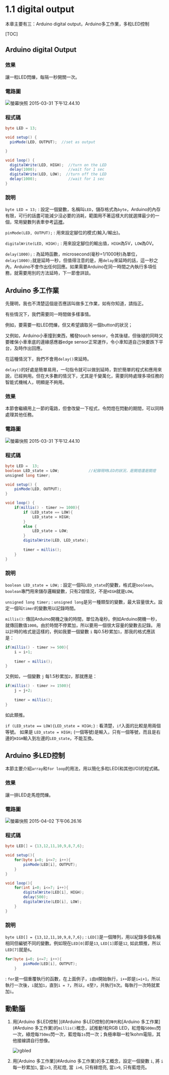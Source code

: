 # 1.1 digital output

本章主要有三：Arduino digital output，Arduino多工作業，多粒LED控制

[TOC]

## Arduino digital Output

### 效果

讓一粒LED閃爍，每隔一秒開關一次。

### 電路圖

![螢幕快照 2015-03-31 下午12.44.10](./%E8%9E%A2%E5%B9%95%E5%BF%AB%E7%85%A7%202015-03-31%20%E4%B8%8B%E5%8D%8812.44.10.png)

### 程式碼

```java
byte LED = 13;

void setup() {
  pinMode(LED, OUTPUT);  //set as output

}

void loop() {
  digitalWrite(LED, HIGH);  //turn on the LED
  delay(1000);              //wait for 1 sec
  digitalWrite(LED, LOW);  //turn off the LED
  delay(1000);              //wait for 1 sec
}
```

### 說明

`byte LED = 13;` : 設定一個變數，名稱叫`LED`，儲存格式為`byte`，Arduino的內存有限，可行的話盡可能減少沒必要的消耗，範圍用不著這樣大的就選擇最少的一個，常用變數列表牽參考[這裡](https://www.google.com/search?safe=off&sxsrf=ALeKk03djUEBjid_DBnWpJES1joxUvIKvw%3A1583907556597&ei=5IJoXvWEIuKQr7wPr8G5iA4&q=arduino+Data+Types&oq=arduino+Data+Types&gs_l=psy-ab.3..0i203l10.693.1362..1566...0.2..0.94.301.4......0....1j2..gws-wiz.......0i71j35i39j0.cljru9tpDXk&ved=0ahUKEwj1hpC645HoAhViyIsBHa9gDuEQ4dUDCAs&uact=5)。

`pinMode(LED, OUTPUT);`  : 用來設定腳位的模式(輸入/輸出)。

`digitalWrite(LED, HIGH);`  : 用來設定腳位的輸出值，`HIGH`為5V，`LOW`為0V。

`delay(1000);` : 為延時函數，microsecond(毫秒=1/1000秒)為單位，`delay(1000);`就是延時一秒，但值得注意的是，用`delay`來延時的話，這一秒之內，Arduino不會作出任何回應。如果需要Arduino在同一時間之內執行多項任務，就需要用別的方法延時，下一節會詳談。

## Arduino 多工作業

先聲明，我也不清楚這個是否應該叫做多工作業，如有你知道，請指正。

有些情況下，我們需要同一時間做多樣事情。

例如，要需要一粒LED閃爍，但又希望讀取另一個button的狀況；

又例如，Arduino小車撞到東西，觸發touch sensor，令其後褪，但後褪的同時又要確保小車車底的邊緣感應器edge sensor正常運作，令小車知道自己快要跌下平台，及時作出回應。

在這種情況下，我們不會用`delay()`來延時。

`delay()`的好處是簡單易用，一句指令就可以做到延時，對於簡單的程式和應用來說，已經夠用。但在大多數的情況下，尤其是千變萬化，需要同時處理多項任務的智能式機械人，明顯是不夠用。

### 效果

本節會繼續用上一節的電路，但會改變一下程式，令閃燈在閃動的期間，可以同時處理其他任務。

### 電路圖

![螢幕快照 2015-03-31 下午12.44.10](./%E8%9E%A2%E5%B9%95%E5%BF%AB%E7%85%A7%202015-03-31%20%E4%B8%8B%E5%8D%8812.44.10.png)

### 程式碼

```java
byte LED =  13;      
boolean LED_state = LOW;             //紀錄現時LED的狀況，是開燈還是關燈
unsigned long timer;

void setup() {
	pinMode(LED, OUTPUT);      
}

void loop()	{
	if(millis() - timer >= 1000){
	    if (LED_state == LOW){
	    	LED_state = HIGH;
	    }
	    else {
	    	LED_state = LOW;
	    }
	    digitalWrite(LED, LED_state);
	    
	    timer = millis();
	}
}
```

### 說明

`boolean LED_state = LOW;`  : 設定一個叫`LED_state`的變數，格式是`boolean`。`boolean`專門用來儲存邏輯變數，只有2個情況，不是`HIGH`就是`LOW`。

`unsigned long timer;` :  `unsigned long`是另一種類型的變數，最大容量很大。設定一個叫`timer`的變數用以記錄時間。

`millis()`: 傳回Arduino開機之後的時間，單位為毫秒。例如Arduino開機一秒，就傳回數值`1000`。由於時間不停累加，所以要用一個很大容量的變數去記錄。
用以計時的格式是這樣的，例如我要一個變數 `i` 每0.5秒累加`1`，那我的格式應該是：

```java
if(millis() - timer >= 500){    
    i = i+1;
    
	timer = millis();
}
```

又例如，一個變數 `j` 每1.5秒累加`2`，那就應是：

```java
if(millis() - timer >= 1500){    
    j = j+2;
	    
	timer = millis();
}
```

如此類推。

`if (LED_state == LOW){LED_state = HIGH;}` : 看清楚，`if`入面的比較是用兩個等號。
如果是 `LED_state = HIGH;` (一個等號)是輸入，只有一個等號，而且是右邊的`HIGH`輸入到左邊的`LED_state`，不能互換。

## Arduino 多LED控制

本節主要介紹`array`和`for loop`的用法，用以簡化多粒LED(和其他I/O)的程式碼。

### 效果

讓一排LED走馬燈閃爍。

### 電路圖

![螢幕快照 2015-04-02 下午06.26.16](./%E8%9E%A2%E5%B9%95%E5%BF%AB%E7%85%A7%202015-04-02%20%E4%B8%8B%E5%8D%8806.26.16.png)

### 程式碼

```java
byte LED[] = {13,12,11,10,9,8,7,6};

void setup(){
	for(byte i=0; i<=7; i++){
	    pinMode(LED[i], OUTPUT);
	}
}

void loop(){
	for(int i=0; i<=7; i++){
	    digitalWrite(LED[i], HIGH);
	    delay(500);
	    digitalWrite(LED[i], LOW);
	}
}
```

### 說明

`byte LED[] = {13,12,11,10,9,8,7,6};` : `LED[]`是一個陣列，用以紀錄多個名稱相同但編號不同的變數。例如現在`LED[0]`即是`13`, `LED[1]`即是`12`, 如此類推，所以`LED[7]`就是`6`。

```java
for(byte i=0; i<=7; i++){
	    pinMode(LED[i], OUTPUT);
	}
```

: `for`是一個重覆執行的函數，在上面例子，`i`由`0`開始執行，`i++`即是`i=i+1`，所以執行一次後，`i`就加`1`，直到`i = 7`，所以，`0`至`7`，共執行`8`次。每執行一次時就累加`i`。

## 動動腦

1. 用[Arduino 多LED控制 ](#Arduino 多LED控制)的`陣列`和[Arduino 多工作業](#Arduino 多工作業)的`millis()`概念，試推動1粒RGB LED，紅燈每`500ms`閃一次，綠燈每`750ms`閃一次，藍燈每`1s`閃一次；負極串聯一粒1kohm電阻，其他接線請自行想像。

	![rgbled](./rgbled.png)

2. 用[Arduino 多工作業](#Arduino 多工作業)的多工概念，設定一個變數 `i`, 將 `i` 每一秒累加`1`, 當`i>3`, 亮紅燈, 當` i>6`, 只有綠燈亮, 當`i>9`, 只有藍燈亮。